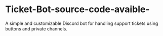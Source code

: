 # Ticket-Bot-source-code-avaible-
A simple and customizable Discord bot for handling support tickets using buttons and private channels.
